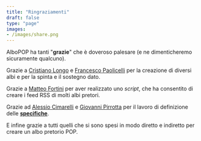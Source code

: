 ```yaml
---
title: "Ringraziamenti"
draft: false
type: "page"
images:
- /images/share.png
---
```


AlboPOP ha tanti "**grazie**" che è doveroso palesare (e ne dimenticheremo sicuramente qualcuno).

Grazie a [Cristiano Longo](#) e [Francesco Paolicelli](https://twitter.com/piersoft) per la creazione di diversi albi e per la spinta e il sostegno dato.

Grazie a [Matteo Fortini](https://twitter.com/matt_fortini) per aver realizzato uno _script_, che ha consentito di creare i feed RSS di molti albi pretori.

Grazie ad [Alessio Cimarelli](https://twitter.com/jenkin27) e [Giovanni Pirrotta](https://twitter.com/gpirrotta) per il lavoro di definizione delle [**specifiche**](./specs).

E infine grazie a tutti quelli che si sono spesi in modo diretto e indiretto per creare un albo pretorio POP.
